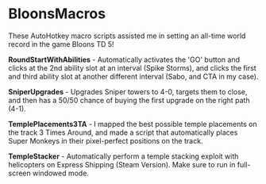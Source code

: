 # BloonsMacros

These AutoHotkey macro scripts assisted me in setting an all-time world record in the game Bloons TD 5!

**RoundStartWithAbilities** - Automatically activates the 'GO' button and clicks at the 2nd ability slot at an interval (Spike Storms), and clicks the first and third ability slot at another different interval (Sabo, and CTA in my case).

**SniperUpgrades** - Upgrades Sniper towers to 4-0, targets them to close, and then has a 50/50 chance of buying the first upgrade on the right path (4-1).

**TemplePlacements3TA** - I mapped the best possible temple placements on the track 3 Times Around, and made a script that automatically places Super Monkeys in their pixel-perfect positions on the track.

**TempleStacker** - Automatically perform a temple stacking exploit with helicopters on Express Shipping (Steam Version). Make sure to run in full-screen windowed mode.
